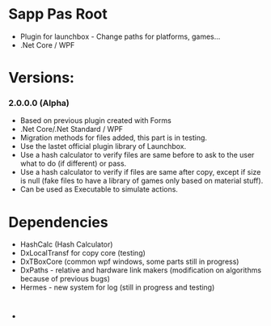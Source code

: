 # Sapp Pas Root
- Plugin for launchbox - Change paths for platforms, games...
- .Net Core / WPF 

# Versions:
### 2.0.0.0 (Alpha)
- Based on previous plugin created with Forms
- .Net Core/.Net Standard / WPF
- Migration methods for files added, this part is in testing.
- Use the lastet official plugin library of Launchbox.
- Use a hash calculator to verify files are same before to ask to the user what to do (if different) or pass.
- Use a hash calculator to verify if files are same after copy, except if size is null (fake files to have a library of games only based on material stuff).
- Can be used as Executable to simulate actions.

# Dependencies
- HashCalc (Hash Calculator)
- DxLocalTransf for copy core (testing) 
- DxTBoxCore (common wpf windows, some parts still in progress)
- DxPaths - relative and hardware link makers (modification on algorithms because of previous bugs)
- Hermes - new system for log (still in progress and testing)

#
- 
